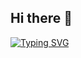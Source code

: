 ## Hi there 👋
[![Typing SVG](https://readme-typing-svg.herokuapp.com?font=Fira+Code&size=24&duration=3000&color=2196F3&width=600&lines=Hi+I'm+Daniyal+👋;Passionate+Frontend+Developer+from+India+💻;Specialized+in+React+🔥)](https://git.io/typing-svg)


<!--
**Daniyalk0/Daniyalk0** is a ✨ _special_ ✨ repository because its `README.md` (this file) appears on your GitHub profile.

Here are some ideas to get you started:

- 🔭 I’m currently working on ...
- 🌱 I’m currently learning ...
- 👯 I’m looking to collaborate on ...
- 🤔 I’m looking for help with ...
- 💬 Ask me about ...
- 📫 How to reach me: ...
- 😄 Pronouns: ...
- ⚡ Fun fact: ...
-->
